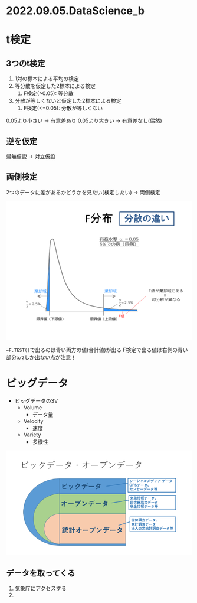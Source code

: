 # 2022.09.05.DataScience_b
# t検定
## 3つのt検定
1. 1対の標本による平均の検定
2. 等分散を仮定した2標本による検定
   1. F検定(>0.05): 等分散
3. 分散が等しくないと仮定した2標本による検定
   1. F検定(<=0.05): 分散が等しくない

0.05より小さい -> 有意差あり
0.05より大きい -> 有意差なし(偶然)

## 逆を仮定
帰無仮説 -> 対立仮設

## 両側検定
2つのデータに差があるかどうかを見たい(検定したい) -> 両側検定

![](2022-09-05-09-35-52.png)

`=F.TEST()`で出るのは青い両方の値(合計値)が出る
F検定で出る値は右側の青い部分`α/2`しか出ない点が注意！


# ビッグデータ
- ビッグデータの3V
  - Volume
    - データ量
  - Velocity
    - 速度
  - Variety
    - 多様性

![](2022-09-05-09-56-48.png)

## データを取ってくる
1. 気象庁にアクセスする
2. 
